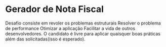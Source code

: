 # Gerador de Nota Fiscal

Desafio consiste em revoler os problemas estruturais
Resolver o problema de performance
Otimizar a aplicação
Facilitar a vida de outros desenvolvedores.
O candidato é livre para aplicar quaisquer boas práticas além das solicitadas(isso é esperado).